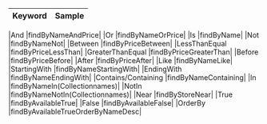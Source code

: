 |Keyword	|     Sample|
|:---|:---:|

|And	               |findByNameAndPrice|
|Or	                   |findByNameOrPrice|
|Is	                   |findByName|
|Not	               |findByNameNot|
|Between	           |findByPriceBetween|
|LessThanEqual	       |findByPriceLessThan|
|GreaterThanEqual	   |findByPriceGreaterThan|
|Before	               |findByPriceBefore|
|After	               |findByPriceAfter|
|Like	               |findByNameLike|
|StartingWith	       |findByNameStartingWith|
|EndingWith	           |findByNameEndingWith|
|Contains/Containing   |findByNameContaining|
|In	                   |findByNameIn(Collection<String>names)|
|NotIn	               |findByNameNotIn(Collection<String>names)|
|Near	               |findByStoreNear|
|True	               |findByAvailableTrue|
|False	               |findByAvailableFalse|
|OrderBy	           |findByAvailableTrueOrderByNameDesc|


